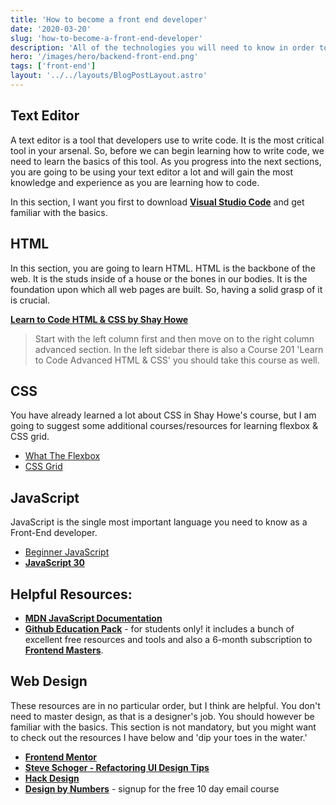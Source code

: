 ```yaml
---
title: 'How to become a front end developer'
date: '2020-03-20'
slug: 'how-to-become-a-front-end-developer'
description: 'All of the technologies you will need to know in order to become a front-end developer. All of the resources are free!'
hero: '/images/hero/backend-front-end.png'
tags: ['front-end']
layout: '../../layouts/BlogPostLayout.astro'
---
```


## Text Editor

A text editor is a tool that developers use to write code. It is the most critical tool in your arsenal. So, before we can begin learning how to write code, we need to learn the basics of this tool. As you progress into the next sections, you are going to be using your text editor a lot and will gain the most knowledge and experience as you are learning how to code.

In this section, I want you first to download [**Visual Studio Code**](https://code.visualstudio.com/) and get familiar with the basics.

## HTML

In this section, you are going to learn HTML. HTML is the backbone of the web. It is the studs inside of a house or the bones in our bodies. It is the foundation upon which all web pages are built. So, having a solid grasp of it is crucial.

[**Learn to Code HTML & CSS by Shay Howe**](http://learn.shayhowe.com/)

> Start with the left column first and then move on to the right column advanced section. In the left sidebar there is also a Course 201 'Learn to Code Advanced HTML & CSS' you should take this course as well.

## CSS

You have already learned a lot about CSS in Shay Howe's course, but I am going to suggest some additional courses/resources for learning flexbox & CSS grid.

- [What The Flexbox](https://flexbox.io/)
- [CSS Grid](https://cssgrid.io/)

## JavaScript

JavaScript is the single most important language you need to know as a Front-End developer.

- [Beginner JavaScript](https://beginnerjavascript.com/)
- [**JavaScript 30**](https://javascript30.com/)

## Helpful Resources:

- [**MDN JavaScript Documentation**](https://developer.mozilla.org/en-US/docs/Web/JavaScript)
- [**Github Education Pack**](https://education.github.com/pack) - for students only! it includes a bunch of excellent free resources and tools and also a 6-month subscription to [**Frontend Masters**](https://frontendmasters.com/).

## Web Design

These resources are in no particular order, but I think are helpful. You don't need to master design, as that is a designer's job. You should however be familiar with the basics. This section is not mandatory, but you might want to check out the resources I have below and 'dip your toes in the water.'

- [**Frontend Mentor**](https://www.frontendmentor.io/)
- [**Steve Schoger - Refactoring UI Design Tips**](https://twitter.com/i/moments/994601867987619840)
- [**Hack Design**](https://hackdesign.org/lessons101)
- [**Design by Numbers**](http://www.designbynumbers.io/) - signup for the free 10 day email course

